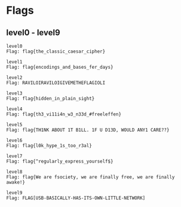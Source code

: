 # Flags

## level0 - level9

```
level0
Flag: flag{the_classic_caesar_cipher}

```

```
level1
Flag: flag{encodings_and_bases_fer_days}

```

```
level2
Flag: RAVILOIRAVILOIGIVEMETHEFLAGIOLI

```

```
level3
Flag: flag{hidden_in_plain_sight}

```

```
level4
Flag: flag{th3_vi11i4n_w3_n33d_#freeleffen}

```

```
level5
Flag: flag{TH1NK ABOUT 1T B1LL. 1F U D13D, WOULD ANY1 CARE??}

```

```
level6
Flag: flag{l0k_hype_1s_too_r3al}

```

```
level7
Flag: flag{^regularly_express_yourself$}

```

```
level8
Flag: flag{We are fsociety, we are finally free, we are finally awake!}

```

```
level9
Flag: FLAG[USB-BASICALLY-HAS-ITS-OWN-LITTLE-NETWORK]

```
